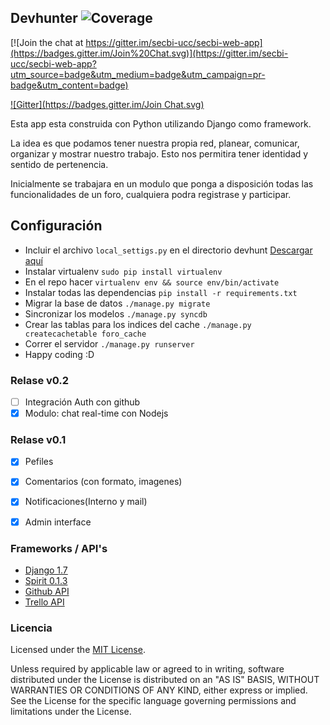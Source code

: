 

## Devhunter ![Coverage](https://img.shields.io/teamcity/coverage/bt1242.svg)

[![Join the chat at https://gitter.im/secbi-ucc/secbi-web-app](https://badges.gitter.im/Join%20Chat.svg)](https://gitter.im/secbi-ucc/secbi-web-app?utm_source=badge&utm_medium=badge&utm_campaign=pr-badge&utm_content=badge)

[![Gitter](https://badges.gitter.im/Join Chat.svg)](https://gitter.im/devhunterco)


Esta app esta construida con Python utilizando Django como framework.

La idea es que podamos tener nuestra propia red, planear, comunicar, organizar y mostrar nuestro trabajo. Esto nos permitira tener identidad y sentido de pertenencia.

Inicialmente se trabajara en un modulo que ponga a disposición todas las funcionalidades de un foro, cualquiera podra registrase y participar.


## Configuración 


- Incluir el archivo `local_settigs.py` en el directorio devhunt [Descargar aquí](https://gist.github.com/uzi200/5a6fa6eebb997a709040)
-  Instalar virtualenv `sudo pip install virtualenv`
-  En el repo hacer `virtualenv env && source env/bin/activate`
-  Instalar todas las dependencias `pip install -r requirements.txt`
-  Migrar la base de datos `./manage.py migrate`
-  Sincronizar los modelos `./manage.py syncdb`
-  Crear las tablas para los indices del cache `./manage.py createcachetable foro_cache`
-  Correr el servidor `./manage.py runserver`
-  Happy coding :D 


### Relase v0.2

- [ ] Integración Auth con github
- [x] Modulo: chat real-time con Nodejs

### Relase v0.1

- [x] Pefiles
- [x] Comentarios (con formato, imagenes)
- [x] Notificaciones(Interno y mail)
- [x] Admin interface



### Frameworks / API's 

- [Django 1.7](https://github.com/django/django)
- [Spirit 0.1.3](https://github.com/nitely/Spirit/tree/master)
- [Github API](https://developer.github.com/v3/)
- [Trello API](https://trello.com/docs/)


### Licencia

Licensed under the [MIT License](http://opensource.org/licenses/MIT).

Unless required by applicable law or agreed to in writing,
software distributed under the License is distributed on an "AS IS" BASIS,
WITHOUT WARRANTIES OR CONDITIONS OF ANY KIND, either express or implied.
See the License for the specific language governing permissions and limitations under the License.
